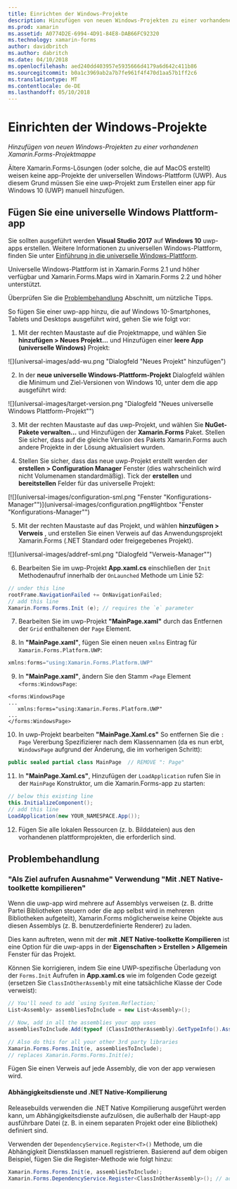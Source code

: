 ```yaml
---
title: Einrichten der Windows-Projekte
description: Hinzufügen von neuen Windows-Projekten zu einer vorhandenen Xamarin.Forms-Projektmappe
ms.prod: xamarin
ms.assetid: A0774D2E-6994-4D91-84E8-DAB66FC92320
ms.technology: xamarin-forms
author: davidbritch
ms.author: dabritch
ms.date: 04/10/2018
ms.openlocfilehash: aed240dd403957e5935666d4179a6d642c411b86
ms.sourcegitcommit: b0a1c3969ab2a7b7fe961f4f470d1aa57b1ff2c6
ms.translationtype: MT
ms.contentlocale: de-DE
ms.lasthandoff: 05/10/2018
---
```

# <a name="setup-windows-projects"></a>Einrichten der Windows-Projekte

_Hinzufügen von neuen Windows-Projekten zu einer vorhandenen Xamarin.Forms-Projektmappe_

Ältere Xamarin.Forms-Lösungen (oder solche, die auf MacOS erstellt) weisen keine app-Projekte der universellen Windows-Plattform (UWP). Aus diesem Grund müssen Sie eine uwp-Projekt zum Erstellen einer app für Windows 10 (UWP) manuell hinzufügen.

## <a name="add-a-universal-windows-platform-app"></a>Fügen Sie eine universelle Windows Plattform-app

Sie sollten ausgeführt werden **Visual Studio 2017** auf **Windows 10** uwp-apps erstellen. Weitere Informationen zu universellen Windows-Plattform, finden Sie unter [Einführung in die universelle Windows-Plattform](/windows/uwp/get-started/universal-application-platform-guide/).

Universelle Windows-Plattform ist in Xamarin.Forms 2.1 und höher verfügbar und Xamarin.Forms.Maps wird in Xamarin.Forms 2.2 und höher unterstützt.

Überprüfen Sie die <a href="#troubleshooting">Problembehandlung</a> Abschnitt, um nützliche Tipps.

So fügen Sie einer uwp-app hinzu, die auf Windows 10-Smartphones, Tablets und Desktops ausgeführt wird, gehen Sie wie folgt vor:

 1. Mit der rechten Maustaste auf die Projektmappe, und wählen Sie **hinzufügen > Neues Projekt...**  und Hinzufügen einer **leere App (universelle Windows)** Projekt:

  ![](universal-images/add-wu.png "Dialogfeld "Neues Projekt" hinzufügen")

 2. In der **neue universelle Windows-Plattform-Projekt** Dialogfeld wählen die Minimum und Ziel-Versionen von Windows 10, unter dem die app ausgeführt wird:

  ![](universal-images/target-version.png "Dialogfeld "Neues universelle Windows Plattform-Projekt"")

 3. Mit der rechten Maustaste auf das uwp-Projekt, und wählen Sie **NuGet-Pakete verwalten...**  und Hinzufügen der **Xamarin.Forms** Paket. Stellen Sie sicher, dass auf die gleiche Version des Pakets Xamarin.Forms auch andere Projekte in der Lösung aktualisiert wurden.

 4. Stellen Sie sicher, dass das neue uwp-Projekt erstellt werden der **erstellen > Configuration Manager** Fenster (dies wahrscheinlich wird nicht Volumenamen standardmäßig). Tick der **erstellen** und **bereitstellen** Felder für das universelle Projekt:

  [![](universal-images/configuration-sml.png "Fenster "Konfigurations-Manager"")](universal-images/configuration.png#lightbox "Fenster "Konfigurations-Manager"")

 5. Mit der rechten Maustaste auf das Projekt, und wählen **hinzufügen > Verweis** , und erstellen Sie einen Verweis auf das Anwendungsprojekt Xamarin.Forms (.NET Standard oder freigegebenes Projekt).

  ![](universal-images/addref-sml.png "Dialogfeld "Verweis-Manager"")

 6. Bearbeiten Sie im uwp-Projekt **App.xaml.cs** einschließen der `Init` Methodenaufruf innerhalb der `OnLaunched` Methode um Linie 52:

```csharp
// under this line
rootFrame.NavigationFailed += OnNavigationFailed;
// add this line
Xamarin.Forms.Forms.Init (e); // requires the `e` parameter
```

 7. Bearbeiten Sie im uwp-Projekt **"MainPage.xaml"** durch das Entfernen der `Grid` enthaltenen der `Page` Element.

 8. In **"MainPage.xaml"**, fügen Sie einen neuen `xmlns` Eintrag für `Xamarin.Forms.Platform.UWP`:

```csharp
xmlns:forms="using:Xamarin.Forms.Platform.UWP"
```

 9. In **"MainPage.xaml"**, ändern Sie den Stamm `<Page` Element `<forms:WindowsPage`:

```xaml
<forms:WindowsPage
...
   xmlns:forms="using:Xamarin.Forms.Platform.UWP"
...
</forms:WindowsPage>
```

 10. In uwp-Projekt bearbeiten **"MainPage.Xaml.cs"** So entfernen Sie die `: Page` Vererbung Spezifizierer nach dem Klassennamen (da es nun erbt, `WindowsPage` aufgrund der Änderung, die im vorherigen Schritt):

```csharp
public sealed partial class MainPage  // REMOVE ": Page"
```

 11. In **"MainPage.Xaml.cs"**, Hinzufügen der `LoadApplication` rufen Sie in der `MainPage` Konstruktor, um die Xamarin.Forms-app zu starten:

```csharp
// below this existing line
this.InitializeComponent();
// add this line
LoadApplication(new YOUR_NAMESPACE.App());
```

<!--
11 . Double-click **Package.appxmanifest** to set these capabilities
  that are often required:

  Capabilities set:

  * Internet (Client)
  * Location
-->

12. Fügen Sie alle lokalen Ressourcen (z. b. Bilddateien) aus den vorhandenen plattformprojekten, die erforderlich sind.

## <a name="troubleshooting"></a>Problembehandlung

<a name="target-invocation-exception" />

### <a name="target-invocation-exception-when-using-compile-with-net-native-tool-chain"></a>"Als Ziel aufrufen Ausnahme" Verwendung "Mit .NET Native-toolkette kompilieren"

Wenn die uwp-app wird mehrere auf Assemblys verweisen (z. B. dritte Partei Bibliotheken steuern oder die app selbst wird in mehreren Bibliotheken aufgeteilt), Xamarin.Forms möglicherweise keine Objekte aus diesen Assemblys (z. B. benutzerdefinierte Renderer) zu laden.

Dies kann auftreten, wenn mit der **mit .NET Native-toolkette Kompilieren** ist eine Option für die uwp-apps in der **Eigenschaften > Erstellen > Allgemein** Fenster für das Projekt.

Können Sie korrigieren, indem Sie eine UWP-spezifische Überladung von der `Forms.Init` Aufrufen in **App.xaml.cs** wie im folgenden Code gezeigt (ersetzen Sie `ClassInOtherAssembly` mit eine tatsächliche Klasse der Code verweist):

```csharp
// You'll need to add `using System.Reflection;`
List<Assembly> assembliesToInclude = new List<Assembly>();

// Now, add in all the assemblies your app uses
assembliesToInclude.Add(typeof (ClassInOtherAssembly).GetTypeInfo().Assembly);

// Also do this for all your other 3rd party libraries
Xamarin.Forms.Forms.Init(e, assembliesToInclude);
// replaces Xamarin.Forms.Forms.Init(e);
```

Fügen Sie einen Verweis auf jede Assembly, die von der app verwiesen wird.

#### <a name="dependency-services-and-net-native-compilation"></a>Abhängigkeitsdienste und .NET Native-Kompilierung

Releasebuilds verwenden die .NET Native Kompilierung ausgeführt werden kann, um Abhängigkeitsdienste aufzulösen, die außerhalb der Haupt-app ausführbare Datei (z. B. in einem separaten Projekt oder eine Bibliothek) definiert sind.

Verwenden der `DependencyService.Register<T>()` Methode, um die Abhängigkeit Dienstklassen manuell registrieren. Basierend auf dem obigen Beispiel, fügen Sie die Register-Methode wie folgt hinzu:

```csharp
Xamarin.Forms.Forms.Init(e, assembliesToInclude);
Xamarin.Forms.DependencyService.Register<ClassInOtherAssembly>(); // add this
```
